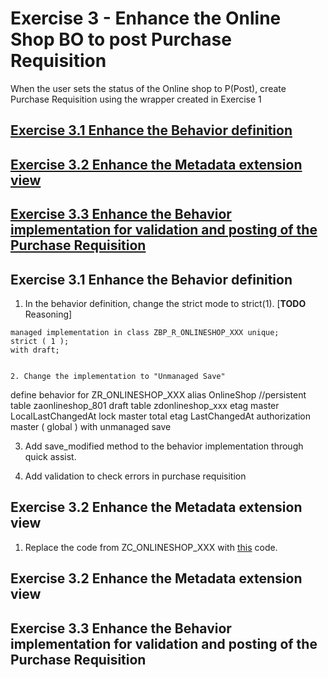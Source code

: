 # Exercise 3 - Enhance the Online Shop BO to post Purchase Requisition
When the user sets the status of the Online shop to P(Post), create Purchase Requisition using the wrapper created in Exercise 1

## [Exercise 3.1 Enhance the Behavior definition](#exercise-31-enhance-the-behavior-definition)
## [Exercise 3.2 Enhance the Metadata extension view](#exercise-32-enhance-the-metadata-extension-view)
## [Exercise 3.3 Enhance the Behavior implementation for validation and posting of the Purchase Requisition](exercise-33-enhance-the-behavior-implementation-for-validation-and-posting-of-the-purchase-requisition)
  

## Exercise 3.1 Enhance the Behavior definition

1. In the behavior definition, change the strict mode to strict(1). [**TODO** Reasoning]

```
managed implementation in class ZBP_R_ONLINESHOP_XXX unique;
strict ( 1 );
with draft;


2. Change the implementation to "Unmanaged Save" 

```
define behavior for ZR_ONLINESHOP_XXX alias OnlineShop
//persistent table zaonlineshop_801
draft table zdonlineshop_xxx
etag master LocalLastChangedAt
lock master total etag LastChangedAt
authorization master ( global )
with unmanaged save

3. Add save_modified method to the behavior implementation through quick assist. 


4. Add validation to check errors in purchase requisition

## Exercise 3.2 Enhance the Metadata extension view

1. Replace the code from ZC_ONLINESHOP_XXX with [this](../src/zc_onlineshop_xxx_mde.txt) code.

## Exercise 3.2 Enhance the Metadata extension view

## Exercise 3.3 Enhance the Behavior implementation for validation and posting of the Purchase Requisition
